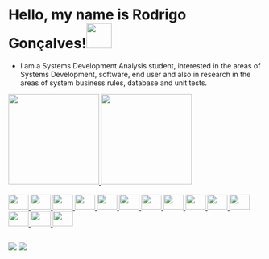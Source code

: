 # Hello, my name is Rodrigo Gonçalves!<img src = "https://raw.githubusercontent.com/MartinHeinz/MartinHeinz/master/wave.gif" width = 50px>

- I am a Systems Development Analysis student, interested in the areas of Systems Development, software, end user and also in research in the areas of system business rules, database and unit tests.

<div>
  <a href="https://github.com/rodrigoapolo">
  <img height="180em" src="https://github-readme-stats.vercel.app/api?username=rodrigoapolo&show_icons=true&theme=dark&include_all_commits=true&count_private=true"/>
  <img height="180em" src="https://github-readme-stats.vercel.app/api/top-langs/?username=rodrigoapolo&layout=compact&langs_count=7&theme=dark"/>
</div>

<div style="display: inline_block"><br>
<img height="30" width="40" src="https://cdn.jsdelivr.net/gh/devicons/devicon/icons/java/java-original.svg"/>  
<img height="30" width="40" src="https://cdn.jsdelivr.net/gh/devicons/devicon/icons/apache/apache-original-wordmark.svg" />
<img height="30" width="40" src="https://cdn.jsdelivr.net/gh/devicons/devicon/icons/linux/linux-original.svg" />
<img height="30" width="40" src="https://cdn.jsdelivr.net/gh/devicons/devicon/icons/docker/docker-original-wordmark.svg" />          
<img height="30" width="40" src="https://cdn.jsdelivr.net/gh/devicons/devicon/icons/mysql/mysql-original-wordmark.svg"/>
<img height="30" width="40" src="https://cdn.jsdelivr.net/gh/devicons/devicon/icons/spring/spring-original-wordmark.svg"/>
<img height="30" width="40" src="https://cdn.jsdelivr.net/gh/devicons/devicon/icons/html5/html5-original.svg"/>
<img height="30" width="40" src="https://cdn.jsdelivr.net/gh/devicons/devicon/icons/css3/css3-original.svg"/>
<img height="30" width="40" src="https://cdn.jsdelivr.net/gh/devicons/devicon/icons/git/git-original-wordmark.svg"/>
<img height="30" width="40" src="https://cdn.jsdelivr.net/gh/devicons/devicon/icons/javascript/javascript-original.svg" />
<img height="30" width="40" src="https://cdn.jsdelivr.net/gh/devicons/devicon/icons/android/android-original-wordmark.svg" />
<img height="30" width="40" src="https://cdn.jsdelivr.net/gh/devicons/devicon/icons/androidstudio/androidstudio-original.svg" />
<img height="30" width="40" src="https://cdn.jsdelivr.net/gh/devicons/devicon/icons/kotlin/kotlin-original-wordmark.svg" />
<img height="30" width="40" src="https://cdn.jsdelivr.net/gh/devicons/devicon/icons/jira/jira-original-wordmark.svg" />
          
          
          
          
  </div>

##



<div>
  <a href = "mailto:rodrigoapolodev@gmail.com"><img src="https://img.shields.io/badge/-Gmail-%23333?style=for-the-badge&logo=gmail&logoColor=white"></a>
  <a href="https://www.linkedin.com/in/rodrigogoncalvessantos/" target="_blank"><img src="https://img.shields.io/badge/-LinkedIn-%230077B5?style=for-the-badge&logo=linkedin&logoColor=white" target="_blank"></a> 
</div>


